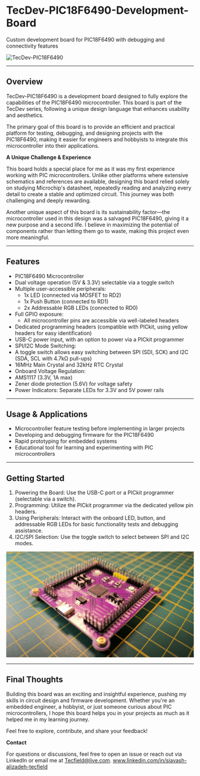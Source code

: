 # TecDev-PIC18F6490-Development-Board

Custom development board for PIC18F6490 with debugging and connectivity features

![TecDev-PIC18F6490](https://github.com/Tecfield-SIA/TecDev-PIC18F6490-Development-Board/blob/main/Images/PIC18F6490.gif)

________________________________________

## Overview

TecDev-PIC18F6490 is a development board designed to fully explore the capabilities of the PIC18F6490 microcontroller. This board is part of the TecDev series, following a unique design language that enhances usability and aesthetics.

The primary goal of this board is to provide an efficient and practical platform for testing, debugging, and designing projects with the PIC18F6490, making it easier for engineers and hobbyists to integrate this microcontroller into their applications.

__A Unique Challenge & Experience__

This board holds a special place for me as it was my first experience working with PIC microcontrollers. Unlike other platforms where extensive schematics and references are available, designing this board relied solely on studying Microchip's datasheet, repeatedly reading and analyzing every detail to create a stable and optimized circuit. This journey was both challenging and deeply rewarding.

Another unique aspect of this board is its sustainability factor—the microcontroller used in this design was a salvaged PIC18F6490, giving it a new purpose and a second life. I believe in maximizing the potential of components rather than letting them go to waste, making this project even more meaningful.

________________________________________

## Features

- PIC18F6490 Microcontroller
- Dual voltage operation (5V & 3.3V) selectable via a toggle switch
- Multiple user-accessible peripherals:
  - 1x LED (connected via MOSFET to RD2)
  - 1x Push Button (connected to RD1)
  - 2x Addressable RGB LEDs (connected to RD0)
- Full GPIO exposure:
  - All microcontroller pins are accessible via well-labeled headers
-	Dedicated programming headers (compatible with PICkit, using yellow headers for easy identification)
-	USB-C power input, with an option to power via a PICkit programmer
-	SPI/I2C Mode Switching:
  - A toggle switch allows easy switching between SPI (SDI, SCK) and I2C (SDA, SCL with 4.7kΩ pull-ups)
-	16MHz Main Crystal and 32kHz RTC Crystal
-	Onboard Voltage Regulation:
  -	AMS1117 (3.3V, 1A max)
  -	Zener diode protection (5.6V) for voltage safety
-	Power Indicators: Separate LEDs for 3.3V and 5V power rails

________________________________________

## Usage & Applications

-	Microcontroller feature testing before implementing in larger projects
-	Developing and debugging firmware for the PIC18F6490
-	Rapid prototyping for embedded systems
-	Educational tool for learning and experimenting with PIC microcontrollers

________________________________________

## Getting Started

1.	Powering the Board: Use the USB-C port or a PICkit programmer (selectable via a switch).
2.	Programming: Utilize the PICkit programmer via the dedicated yellow pin headers.
3.	Using Peripherals: Interact with the onboard LED, button, and addressable RGB LEDs for basic functionality tests and debugging assistance.
4.	I2C/SPI Selection: Use the toggle switch to select between SPI and I2C modes.

![TecDev-PIC18F6490](https://github.com/Tecfield-SIA/TecDev-PIC18F6490-Development-Board/blob/main/Images/1.jpg)

________________________________________

## Final Thoughts

Building this board was an exciting and insightful experience, pushing my skills in circuit design and firmware development. Whether you're an embedded engineer, a hobbyist, or just someone curious about PIC microcontrollers, I hope this board helps you in your projects as much as it helped me in my learning journey.

Feel free to explore, contribute, and share your feedback!

__Contact__

For questions or discussions, feel free to open an issue or reach out via LinkedIn or email me at Tecfield@live.com.
www.linkedin.com/in/siavash-alizadeh-tecfield
